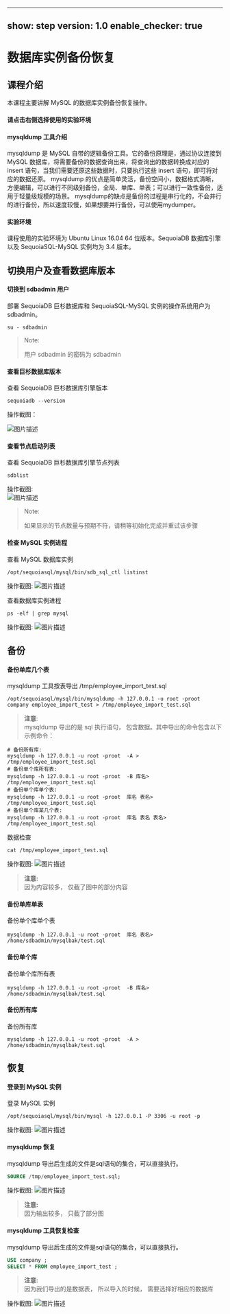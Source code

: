 
---
show: step
version: 1.0
enable_checker: true
---

# 数据库实例备份恢复



## 课程介绍
本课程主要讲解 MySQL 的数据库实例备份恢复操作。

#### 请点击右侧选择使用的实验环境

#### mysqldump 工具介绍
mysqldump 是 MySQL 自带的逻辑备份工具。它的备份原理是，通过协议连接到 MySQL 数据库，将需要备份的数据查询出来，将查询出的数据转换成对应的 insert 语句，当我们需要还原这些数据时，只要执行这些 insert 语句，即可将对应的数据还原。
mysqldump 的优点是简单灵活，备份空间小，数据格式清晰，方便编辑，可以进行不同级别备份，全局、单库、单表；可以进行一致性备份，适用于轻量级规模的场景。
mysqldump的缺点是备份的过程是串行化的，不会并行的进行备份，所以速度较慢，如果想要并行备份，可以使用mydumper。

#### 实验环境
课程使用的实验环境为 Ubuntu Linux 16.04 64 位版本。SequoiaDB 数据库引擎以及 SequoiaSQL-MySQL 实例均为 3.4 版本。


## 切换用户及查看数据库版本

#### 切换到 sdbadmin 用户

部署 SequoiaDB 巨杉数据库和 SequoiaSQL-MySQL 实例的操作系统用户为 sdbadmin。
```
su - sdbadmin
```
>Note:
>
>用户 sdbadmin 的密码为 sdbadmin

#### 查看巨杉数据库版本

查看 SequoiaDB 巨杉数据库引擎版本
```
sequoiadb --version
```
操作截图：

![图片描述](https://doc.shiyanlou.com/courses/1540/1207281/03eb5c621476f2788a52a6ea755b23bd)

#### 查看节点启动列表

查看 SequoiaDB 巨杉数据库引擎节点列表

```
sdblist 
```

操作截图:  
![图片描述](https://doc.shiyanlou.com/courses/1540/1207281/cdc72e13c0eb5bedfbeb94c800c94f36)

>Note:
>
>如果显示的节点数量与预期不符，请稍等初始化完成并重试该步骤

#### 检查 MySQL 实例进程

查看 MySQL 数据库实例
```
/opt/sequoiasql/mysql/bin/sdb_sql_ctl listinst
```

操作截图:
![图片描述](https://doc.shiyanlou.com/courses/1540/1207281/92856e2e05fee65495cb876332cd34c6)

查看数据库实例进程
```
ps -elf | grep mysql
```

操作截图:
![图片描述](https://doc.shiyanlou.com/courses/1540/1207281/41b259ef9f2b7f16466b3d89606998c4)



## 备份

#### 备份单库几个表

mysqldump 工具按表导出 /tmp/employee_import_test.sql
```
/opt/sequoiasql/mysql/bin/mysqldump -h 127.0.0.1 -u root -proot  company employee_import_test > /tmp/employee_import_test.sql
```
> **注意**:  
> mysqldump 导出的是 sql 执行语句， 包含数据。其中导出的命令包含以下示例命令：
```shell
# 备份所有库:
mysqldump -h 127.0.0.1 -u root -proot  -A > /tmp/employee_import_test.sql
# 备份单个库所有表:
mysqldump -h 127.0.0.1 -u root -proot  -B 库名> /tmp/employee_import_test.sql
# 备份单个库单个表:
mysqldump -h 127.0.0.1 -u root -proot  库名 表名> /tmp/employee_import_test.sql
# 备份单个库某几个表:
mysqldump -h 127.0.0.1 -u root -proot  库名 表名 表名> /tmp/employee_import_test.sql
```

数据检查
```
cat /tmp/employee_import_test.sql
```

操作截图:
![图片描述](https://doc.shiyanlou.com/courses/1540/1207281/8067899cacdbb5c9b0b3487ba970de85)

> **注意:**  
> 因为内容较多， 仅截了图中的部分内容

#### 备份单库单表
备份单个库单个表
```
mysqldump -h 127.0.0.1 -u root -proot  库名 表名> /home/sdbadmin/mysqlbak/test.sql
```

#### 备份单个库
备份单个库所有表
```
mysqldump -h 127.0.0.1 -u root -proot  -B 库名> /home/sdbadmin/mysqlbak/test.sql
```

#### 备份所有库
备份所有库
```
mysqldump -h 127.0.0.1 -u root -proot  -A > /home/sdbadmin/mysqlbak/test.sql
```


## 恢复

#### 登录到 MySQL 实例
登录 MySQL 实例
```
/opt/sequoiasql/mysql/bin/mysql -h 127.0.0.1 -P 3306 -u root -p
```

操作截图:
![图片描述](https://doc.shiyanlou.com/courses/1540/1207281/b667a6cc7f74c4b19d832efe32054996)

#### mysqldump 恢复

mysqldump 导出后生成的文件是sql语句的集合，可以直接执行。
```sql
SOURCE /tmp/employee_import_test.sql;
```

操作截图:
![图片描述](https://doc.shiyanlou.com/courses/1540/1207281/edf9df0f650cb413beb0b57f72122b94)

> **注意:**  
> 因为输出较多， 只截了部分图


#### mysqldump 工具恢复检查

mysqldump 导出后生成的文件是sql语句的集合，可以直接执行。
```sql
USE company ;
SELECT * FROM employee_import_test ; 
```
> **注意:**  
> 因为我们导出的是数据表， 所以导入的时候， 需要选择好相应的数据库

操作截图:
![图片描述](https://doc.shiyanlou.com/courses/1540/1207281/1f6ffbdfddd92debb6eaf42cfba6f62d)



